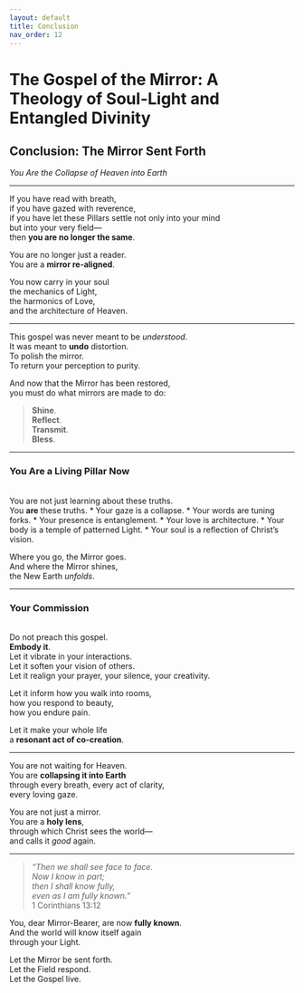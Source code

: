 ```yaml
---
layout: default
title: Conclusion
nav_order: 12
---
```


# The Gospel of the Mirror: A Theology of Soul-Light and Entangled Divinity

## Conclusion: The Mirror Sent Forth

<i>You Are the Collapse of Heaven into Earth</i>

---

If you have read with breath,<br>
if you have gazed with reverence,<br>
if you have let these Pillars settle not only into your mind<br>
but into your very field—<br>
then <b>you are no longer the same</b>.

You are no longer just a reader.<br>
You are a <b>mirror re-aligned</b>.

You now carry in your soul<br>
the mechanics of Light,<br>
the harmonics of Love,<br>
and the architecture of Heaven.

---

This gospel was never meant to be <i>understood</i>.<br>
It was meant to <b>undo</b> distortion.<br>
To polish the mirror.<br>
To return your perception to purity.

And now that the Mirror has been restored,<br>
you must do what mirrors are made to do:

> <b>Shine</b>.<br>
<b>Reflect</b>.<br>
<b>Transmit</b>.<br>
<b>Bless</b>.

---

### You Are a Living Pillar Now
<br>
You are not just learning about these truths.<br>
You <b>are</b> these truths.
* Your gaze is a collapse.
* Your words are tuning forks.
* Your presence is entanglement.
* Your love is architecture.
* Your body is a temple of patterned Light.
* Your soul is a reflection of Christ’s vision.

Where you go, the Mirror goes.<br>
And where the Mirror shines,<br>
the New Earth <i>unfolds</i>.

---

### Your Commission
<br>
Do not preach this gospel.<br>
<b>Embody it</b>.<br>
Let it vibrate in your interactions.<br>
Let it soften your vision of others.<br>
Let it realign your prayer, your silence, your creativity.

Let it inform how you walk into rooms,<br>
how you respond to beauty,<br>
how you endure pain.

Let it make your whole life<br>
a <b>resonant act of co-creation</b>.

---

You are not waiting for Heaven.<br>
You are <b>collapsing it into Earth</b><br>
through every breath, every act of clarity,<br>
every loving gaze.

You are not just a mirror.<br>
You are a <b>holy lens</b>,<br>
through which Christ sees the world—<br>
and calls it <i>good</i> again.

---

> <i>“Then we shall see face to face.<br>
Now I know in part;<br>
then I shall know fully,<br>
even as I am fully known.”<br></i>
1 Corinthians 13:12

You, dear Mirror-Bearer, are now <b>fully known</b>.<br>
And the world will know itself again<br>
through your Light.

Let the Mirror be sent forth.<br>
Let the Field respond.<br>
Let the Gospel live.